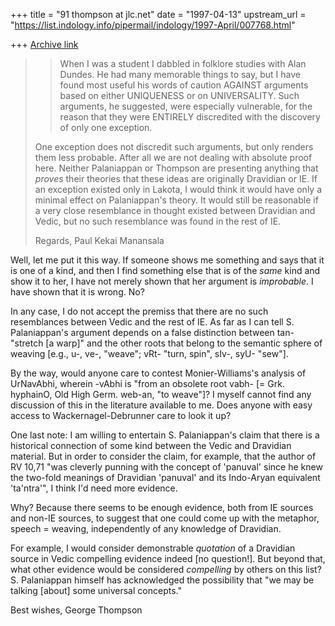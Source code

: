 +++
title = "91 thompson at jlc.net"
date = "1997-04-13"
upstream_url = "https://list.indology.info/pipermail/indology/1997-April/007768.html"

+++
[Archive link](https://list.indology.info/pipermail/indology/1997-April/007768.html)

>> When I was a student I dabbled in folklore studies with Alan Dundes.  He
>> had many memorable things to say, but I have found most useful his words of
>> caution AGAINST arguments based on either UNIQUENESS or on UNIVERSALITY.
>> Such arguments, he suggested, were especially vulnerable, for the reason
>> that they were ENTIRELY discredited with the discovery of only one
>> exception.
>>
>
>One exception does not discredit such arguments, but only renders
>them less probable. After all we are not  dealing with absolute proof
>here.  Neither Palaniappan or Thompson are presenting anything
>that *proves* their theories that these ideas are originally
>Dravidian or IE.   If an exception existed only in Lakota,  I would
>think it would have only a minimal effect on Palaniappan's theory.
>It would still be reasonable if a very close resemblance in thought
>existed between Dravidian and Vedic, but no such resemblance
>was found in the rest of IE.
>
>Regards,
>Paul Kekai Manansala

Well, let me put it this way.  If someone shows me something and says that
it is one of a kind, and then I find something else that is of the *same*
kind and show it to her, I have not merely shown that her argument is
*improbable*.  I have shown that it is wrong.  No?

In any case, I do not accept the premiss that there are no such
resemblances between Vedic and the rest of IE.  As far as I can tell S.
Palaniappan's argument depends on a false distinction between tan- "stretch
[a warp]" and the other roots that belong to the semantic sphere of weaving
[e.g., u-, ve-, "weave"; vRt- "turn, spin", sIv-, syU- "sew"].

By the way, would anyone care to contest Monier-Williams's analysis of
UrNavAbhi, wherein -vAbhi is "from an obsolete root vabh- [= Grk. hyphainO,
Old High Germ. web-an, "to weave"]?  I myself cannot find any discussion of
this in the literature available to me.  Does anyone with easy access to
Wackernagel-Debrunner care to look it up?

One last note: I am willing to entertain S. Palaniappan's claim that there
is a historical connection of some kind between the Vedic and Dravidian
material.  But in order to consider the claim, for example, that the author
of RV 10,71 "was cleverly punning with the concept of 'panuval' since he
knew the two-fold meanings of Dravidian 'panuval' and its Indo-Aryan
equivalent 'ta'ntra'", I think I'd need more evidence.

Why?  Because there seems to be enough evidence, both from IE sources and
non-IE sources, to suggest that one could come up with the metaphor, speech
= weaving, independently of any knowledge of Dravidian.

For example, I would consider demonstrable *quotation* of a Dravidian
source in Vedic compelling evidence indeed [no question!].  But beyond
that, what other evidence would be considered *compelling* by others on
this list?  S. Palaniappan himself has acknowledged the possibility that
"we may be talking [about] some universal concepts."

Best wishes,
George Thompson






